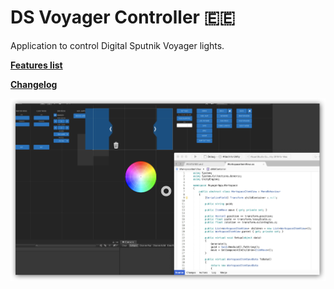 # DS Voyager Controller :estonia:
Application to control Digital Sputnik Voyager lights.

**[Features list](/Assets/Documentation/FEATURES.md)**

**[Changelog](/Assets/Documentation/CHANGELOG.md)**

![](/screenshot.png)
